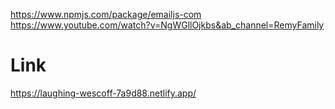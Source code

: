 https://www.npmjs.com/package/emailjs-com
https://www.youtube.com/watch?v=NgWGllOjkbs&ab_channel=RemyFamily

 # Link 
 https://laughing-wescoff-7a9d88.netlify.app/

